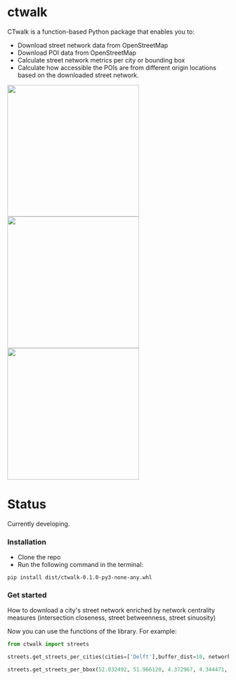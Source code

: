 # ctwalk
CTwalk is a function-based Python package that enables  you to:
* Download street network data from OpenStreetMap
* Download POI data from OpenStreetMap
* Calculate  street network metrics per city or bounding box
* Calculate how accessible the POIs are from different origin locations based on the downloaded street network.

<p float="left">
    <img src="https://github.com/MiliasV/ctwalk/blob/main/img/amsterdam_sin.png" width="300" height="300">
    <img src="https://github.com/MiliasV/ctwalk/blob/main/img/barc_clos.png" width="300" height="300">
    <img src="https://github.com/MiliasV/ctwalk/blob/main/img/helsinki_betw.png" width="300" height="300">
</p>

# Status
Currently developing.
### Installation

* Clone the repo
* Run the following command in the terminal:

```
pip install dist/ctwalk-0.1.0-py3-none-any.whl
```

### Get started
How to download a city's street network enriched by network centrality measures (intersection closeness, street betweenness, street sinuosity)



Now you can use the functions of the library.
For example:

```Python
from ctwalk import streets

streets.get_streets_per_cities(cities=['Delft'],buffer_dist=10, network_type='drive', intersection_clos=False,  street_betw=False, street_sin=False)

streets.get_streets_per_bbox(52.032492, 51.966120, 4.372967, 4.344471, network_type='drive', output_folder='.',intersection_clos=False, street_betw=True, street_sin=False, retain_all=True)
```

